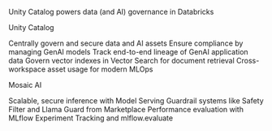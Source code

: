 Unity Catalog powers data (and AI) governance in Databricks


Unity Catalog

Centrally govern and secure data and AI assets
Ensure compliance by managing GenAI models
Track end-to-end lineage of GenAI application data
Govern vector indexes in Vector Search for document retrieval
Cross-workspace asset usage for modern MLOps


Mosaic AI

Scalable, secure inference with Model Serving
Guardrail systems like Safety Filter and Llama Guard from Marketplace
Performance evaluation with MLflow Experiment Tracking and mlflow.evaluate
